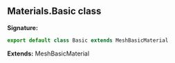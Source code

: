 
## Materials.Basic class

**Signature:**

```typescript
export default class Basic extends MeshBasicMaterial 
```
**Extends:** MeshBasicMaterial

